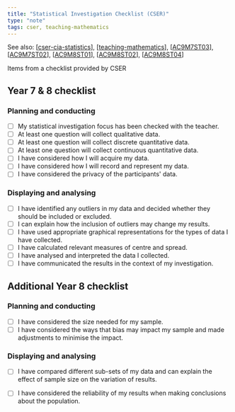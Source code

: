 ```yaml
---
title: "Statistical Investigation Checklist (CSER)"
type: "note"
tags: cser, teaching-mathematics
---
```


See also: [[cser-cia-statistics]], [[teaching-mathematics]], [[AC9M7ST03]], [[AC9M7ST02]], [[AC9M8ST01]], [[AC9M8ST02]], [[AC9M8ST04]]

Items from a checklist provided by CSER

## Year 7 & 8 checklist

### Planning and conducting

- [ ] My statistical investigation focus has been checked with the teacher.
- [ ] At least one question will collect qualitative data.
- [ ] At least one question will collect discrete quantitative data.
- [ ] At least one question will collect continuous quantitative data.
- [ ] I have considered how I will acquire my data.
- [ ] I have considered how I will record and represent my data.
- [ ] I have considered the privacy of the participants' data.

### Displaying and analysing

- [ ] I have identified any outliers in my data and decided whether they should be included or excluded.
- [ ] I can explain how the inclusion of outliers may change my results.
- [ ] I have used appropriate graphical representations for the types of data I have collected.
- [ ] I have calculated relevant measures of centre and spread.
- [ ] I have analysed and interpreted the data I collected.
- [ ] I have communicated the results in the context of my investigation.

## Additional Year 8 checklist

### Planning and conducting

- [ ] I have considered the size needed for my sample.
- [ ] I have considered the ways that bias may impact my sample and made adjustments to minimise the impact.

### Displaying and analysing

- [ ] I have compared different sub-sets of my data and can explain the effect of sample size on the variation of results.
- [ ] I have considered the reliability of my results when making conclusions about the population.


[//begin]: # "Autogenerated link references for markdown compatibility"
[cser-cia-statistics]: cser-cia-statistics "CSER Statistics - Content in Action"
[teaching-mathematics]: ..%2Fteaching-mathematics "Teaching Mathematics"
[AC9M7ST03]: ..%2F..%2FCurriculum%2Fv9%2FMathematics%2FAC9M7ST03 "AC9M7ST03"
[AC9M7ST02]: ..%2F..%2FCurriculum%2Fv9%2FMathematics%2FAC9M7ST02 "AC9M7ST02"
[AC9M8ST01]: ..%2F..%2FCurriculum%2Fv9%2FMathematics%2FAC9M8ST01 "AC9M8ST01"
[AC9M8ST02]: ..%2F..%2FCurriculum%2Fv9%2FMathematics%2FAC9M8ST02 "AC9M8ST02"
[AC9M8ST04]: ..%2F..%2FCurriculum%2Fv9%2FMathematics%2FAC9M8ST04 "AC9M8ST04"
[//end]: # "Autogenerated link references"